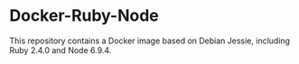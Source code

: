# Docker-Ruby-Node

This repository contains a Docker image based on Debian Jessie, including Ruby 2.4.0 and Node 6.9.4.
